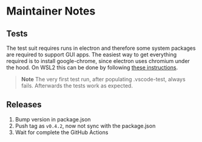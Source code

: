 # Maintainer Notes

## Tests

The test suit requires runs in electron and therefore some system packages are
required to support GUI apps. The easiest way to get everything required is to
install google-chrome, since electron uses chromium under the hood. On WSL2 this
can be done by following [these instructions](https://learn.microsoft.com/en-us/windows/wsl/tutorials/gui-apps#install-google-chrome-for-linux).

> **Note** The very first test run, after populating .vscode-test, always fails.
> Afterwards the tests work as expected.

## Releases

1. Bump version in package.json
2. Push tag as `v0.4.2`, now not sync with the package.json
3. Wait for complete the GitHub Actions
